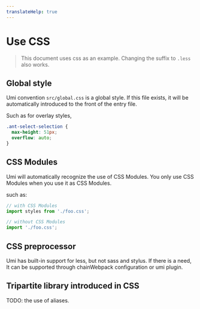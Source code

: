 ```yaml
---
translateHelp: true
---
```


# Use CSS


> This document uses css as an example. Changing the suffix to `.less` also works.

## Global style

Umi convention `src/global.css` is a global style. If this file exists, it will be automatically introduced to the front of the entry file.

Such as for overlay styles,

```css
.ant-select-selection {
  max-height: 51px;
  overflow: auto;
}
```

## CSS Modules

Umi will automatically recognize the use of CSS Modules. You only use CSS Modules when you use it as CSS Modules.

such as:

```js
// with CSS Modules
import styles from './foo.css';

// without CSS Modules
import './foo.css';
```

## CSS preprocessor

Umi has built-in support for less, but not sass and stylus. If there is a need, It can be supported through chainWebpack configuration or umi plugin.

## Tripartite library introduced in CSS

TODO: the use of aliases.
